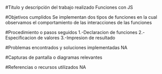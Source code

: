 #Título y descripción del trabajo realizado
Funciones con JS


#Objetivos cumplidos
Se implementan dos tipos de funciones en la cual observamos el comportamiento de las interacciones de las funciones


#Procedimiento o pasos seguidos
1.-Declaracion de funciones
2.-Especificacion de valores
3.-Impresion de resultado


#Problemas encontrados y soluciones implementadas
NA


#Capturas de pantalla o diagramas relevantes



#Referencias o recursos utilizados
NA

